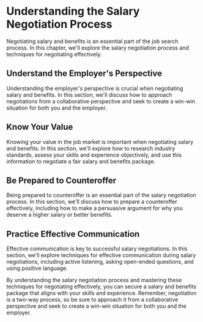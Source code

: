 Understanding the Salary Negotiation Process
=========================================================================================

Negotiating salary and benefits is an essential part of the job search process. In this chapter, we'll explore the salary negotiation process and techniques for negotiating effectively.

Understand the Employer's Perspective
-------------------------------------

Understanding the employer's perspective is crucial when negotiating salary and benefits. In this section, we'll discuss how to approach negotiations from a collaborative perspective and seek to create a win-win situation for both you and the employer.

Know Your Value
---------------

Knowing your value in the job market is important when negotiating salary and benefits. In this section, we'll explore how to research industry standards, assess your skills and experience objectively, and use this information to negotiate a fair salary and benefits package.

Be Prepared to Counteroffer
---------------------------

Being prepared to counteroffer is an essential part of the salary negotiation process. In this section, we'll discuss how to prepare a counteroffer effectively, including how to make a persuasive argument for why you deserve a higher salary or better benefits.

Practice Effective Communication
--------------------------------

Effective communication is key to successful salary negotiations. In this section, we'll explore techniques for effective communication during salary negotiations, including active listening, asking open-ended questions, and using positive language.

By understanding the salary negotiation process and mastering these techniques for negotiating effectively, you can secure a salary and benefits package that aligns with your skills and experience. Remember, negotiation is a two-way process, so be sure to approach it from a collaborative perspective and seek to create a win-win situation for both you and the employer.
